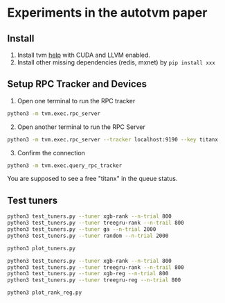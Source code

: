# Experiments in the autotvm paper

## Install
1. Install tvm [help](https://docs.tvm.ai/install/from_source.html) with CUDA and LLVM enabled.
2. Install other missing dependencies (redis, mxnet) by `pip install xxx`

## Setup RPC Tracker and Devices
1. Open one terminal to run the RPC tracker

```bash
python3 -m tvm.exec.rpc_server
```

2. Open another terminal to run the RPC Server

```bash
python3 -m tvm.exec.rpc_server --tracker localhost:9190 --key titanx
```

3. Confirm the connection

```bash
python3 -m tvm.exec.query_rpc_tracker
```

You are supposed to see a free "titanx" in the queue status.

## Test tuners

```bash
python3 test_tuners.py --tuner xgb-rank --n-trial 800
python3 test_tuners.py --tuner treegru-rank --n-trail 800
python3 test_tuners.py --tuner ga --n-trial 2000
python3 test_tuners.py --tuner random --n-trial 2000

python3 plot_tuners.py
```

```bash
python3 test_tuners.py --tuner xgb-rank --n-trial 800
python3 test_tuners.py --tuner treegru-rank --n-trail 800
python3 test_tuners.py --tuner xgb-reg --n-trial 800
python3 test_tuners.py --tuner treegru-reg --n-trial 800

python3 plot_rank_reg.py
```
